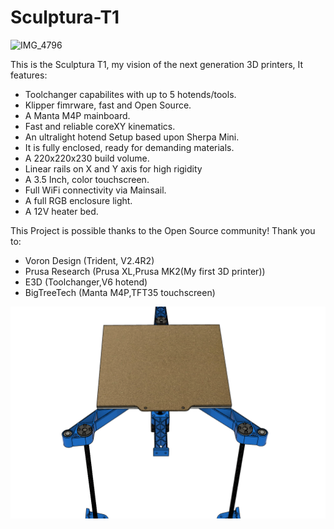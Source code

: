 # Sculptura-T1
![IMG_4796](https://github.com/user-attachments/assets/91d81f5e-ea6f-4c65-9150-ff6e761671d1)

This is the Sculptura T1, my vision of the next generation 3D printers, It features:
- Toolchanger capabilites with up to 5 hotends/tools.
- Klipper fimrware, fast and Open Source.
- A Manta M4P mainboard.
- Fast and reliable coreXY kinematics.
- An ultralight hotend Setup based upon Sherpa Mini.
- It is fully enclosed, ready for demanding materials.
- A 220x220x230 build volume.
- Linear rails on X and Y axis for high rigidity
- A 3.5 Inch, color touchscreen.
- Full WiFi connectivity via Mainsail.
- A full RGB enclosure light.
- A 12V heater bed.

This Project is possible thanks to the Open Source community!
Thank you to: 
- Voron Design (Trident, V2.4R2)
- Prusa Research (Prusa XL,Prusa MK2(My first 3D printer))
- E3D (Toolchanger,V6 hotend)
- BigTreeTech (Manta M4P,TFT35 touchscreen)

![photo 1](Photos/CAD%20Photos/Z%20axis%201.png)
